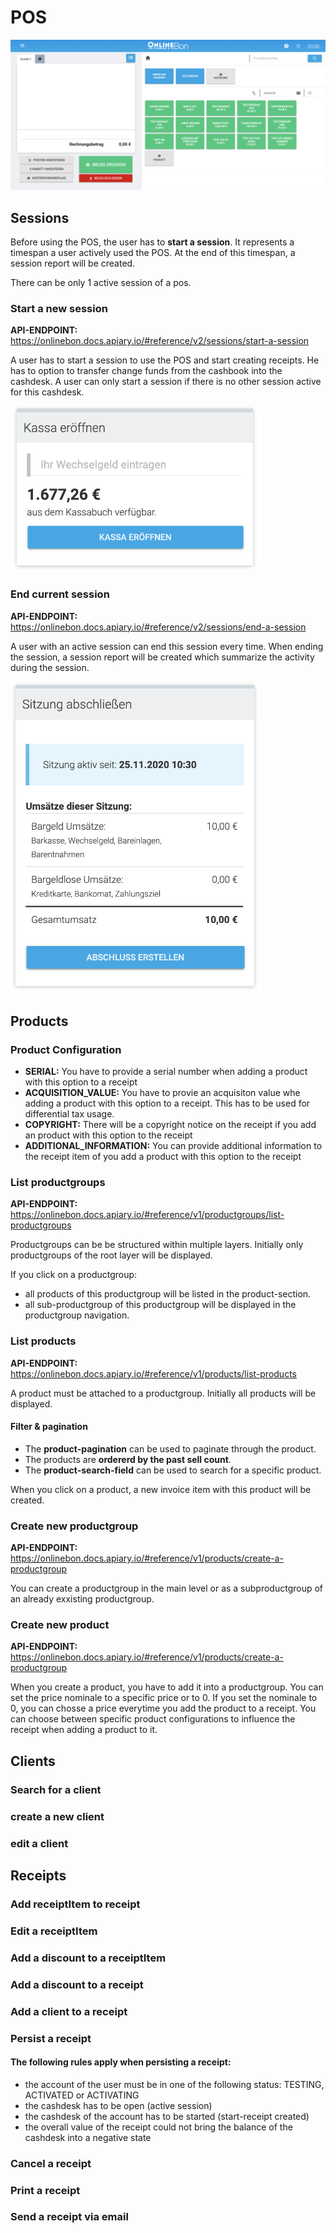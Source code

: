 # POS

![POS](./images/pos.png)

## Sessions

Before using the POS, the user has to **start a session**. It represents a timespan a user actively used the POS. At the end of this timespan, a session report will be created.

There can be only 1 active session of a pos.

### Start a new session

**API-ENDPOINT:** https://onlinebon.docs.apiary.io/#reference/v2/sessions/start-a-session

A user has to start a session to use the POS and start creating receipts. He has to option to transfer change funds from the cashbook into the cashdesk.
A user can only start a session if there is no other session active for this cashdesk.

<img src="./images/session_start.png" width="400" />

### End current session

**API-ENDPOINT:** https://onlinebon.docs.apiary.io/#reference/v2/sessions/end-a-session

A user with an active session can end this session every time. When ending the session, a session report will be created which summarize the activity during the session. 

<img src="./images/session_end.png" width="400" />

## Products

### Product Configuration
- **SERIAL:** You have to provide a serial number when adding a product with this option to a receipt
- **ACQUISITION_VALUE:** You have to provie an acquisiton value whe adding a product with this option to a receipt. This has to be used for differential tax usage.
- **COPYRIGHT:** There will be a copyright notice on the receipt if you add an product with this option to the receipt
- **ADDITIONAL_INFORMATION:** You can provide additional information to the receipt item of you add a product with this option to the receipt

### List productgroups

**API-ENDPOINT:** https://onlinebon.docs.apiary.io/#reference/v1/productgroups/list-productgroups

Productgroups can be be structured within multiple layers. Initially only productgroups of the root layer will be displayed.

If you click on a productgroup: 
 - all products of this productgroup will be listed in the product-section. 
 - all sub-productgroup of this productgroup will be displayed in the productgroup navigation.

### List products

**API-ENDPOINT:** https://onlinebon.docs.apiary.io/#reference/v1/products/list-products

A product must be attached to a productgroup. Initially all products will be displayed. 

#### Filter & pagination
- The **product-pagination** can be used to paginate through the product. 
- The products are **ordererd by the past sell count**.
- The **product-search-field** can be used to search for a specific product.

When you click on a product, a new invoice item with this product will be created.

### Create new productgroup

**API-ENDPOINT:** https://onlinebon.docs.apiary.io/#reference/v1/products/create-a-productgroup

You can create a productgroup in the main level or as a subproductgroup of an already exxisting productgroup.

### Create new product

**API-ENDPOINT:** https://onlinebon.docs.apiary.io/#reference/v1/products/create-a-productgroup

When you create a product, you have to add it into a productgroup.
You can set the price nominale to a specific price or to 0. If you set the nominale to 0, you can chosse a price everytime you add the product to a receipt.
You can choose between specific product configurations to influence the receipt when adding a product to it. 


## Clients

### Search for a client

### create a new client

### edit a client

## Receipts

### Add receiptItem to receipt

### Edit a receiptItem
### Add a discount to a receiptItem

### Add a discount to a receipt

### Add a client to a receipt

### Persist a receipt

#### The following rules apply when persisting a receipt:
- the account of the user must be in one of the following status: TESTING, ACTIVATED or ACTIVATING
- the cashdesk has to be open (active session)
- the cashdesk of the account has to be started (start-receipt created)
- the overall value of the receipt could not bring the balance of the cashdesk into a negative state

### Cancel a receipt

### Print a receipt

### Send a receipt via email
